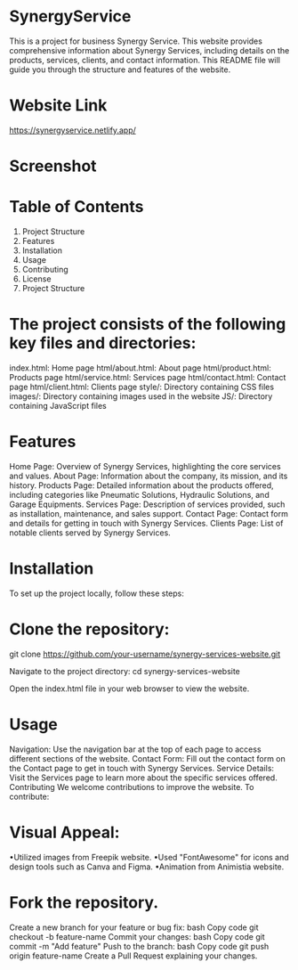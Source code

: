 # SynergyService
This is a project for business Synergy Service.
 This website provides comprehensive information about Synergy Services, including details on the products, services, clients, and contact information. This README file will guide you through the structure and features of the website.
 
 # Website Link
 https://synergyservice.netlify.app/
 
 # Screenshot
 

# Table of Contents
1. Project Structure
2. Features
3. Installation
4. Usage
5. Contributing
6. License
7. Project Structure

# The project consists of the following key files and directories:

index.html: Home page
html/about.html: About page
html/product.html: Products page
html/service.html: Services page
html/contact.html: Contact page
html/client.html: Clients page
style/: Directory containing CSS files
images/: Directory containing images used in the website
JS/: Directory containing JavaScript files

# Features

Home Page: Overview of Synergy Services, highlighting the core services and values.
About Page: Information about the company, its mission, and its history.
Products Page: Detailed information about the products offered, including categories like Pneumatic Solutions, Hydraulic Solutions, and Garage Equipments.
Services Page: Description of services provided, such as installation, maintenance, and sales support.
Contact Page: Contact form and details for getting in touch with Synergy Services.
Clients Page: List of notable clients served by Synergy Services.

# Installation
To set up the project locally, follow these steps:

 # Clone the repository:
git clone https://github.com/your-username/synergy-services-website.git

Navigate to the project directory:
cd synergy-services-website

Open the index.html file in your web browser to view the website.

# Usage
Navigation: Use the navigation bar at the top of each page to access different sections of the website.
Contact Form: Fill out the contact form on the Contact page to get in touch with Synergy Services.
Service Details: Visit the Services page to learn more about the specific services offered.
Contributing
We welcome contributions to improve the website. To contribute:

# Visual Appeal:
•Utilized images from Freepik website.
•Used "FontAwesome" for icons and design tools such as Canva and Figma.
•Animation from Animistia website. 

# Fork the repository.
Create a new branch for your feature or bug fix:
bash
Copy code
git checkout -b feature-name
Commit your changes:
bash
Copy code
git commit -m "Add feature"
Push to the branch:
bash
Copy code
git push origin feature-name
Create a Pull Request explaining your changes.

